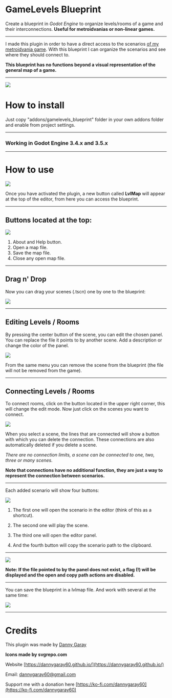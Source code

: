 # GameLevels Blueprint
Create a blueprint in *Godot Engine* to organize levels/rooms of a game and their interconnections. **Useful for metroidvanias or non-linear games.**

***

I made this plugin in order to have a direct access to the scenarios [of my metroidvania game](https://dannygaray60.github.io/tn-oota.html). With this blueprint I can organize the scenarios and see where they should connect to.

**This blueprint has no functions beyond a visual representation of the general map of a game.**

***

![](static/example.png)

# How to install
Just copy "addons/gamelevels_blueprint" folder in your own addons folder and enable from project settings.

***

### Working in Godot Engine 3.4.x and 3.5.x

***

# How to use

![](https://github.com/dannygaray60/godot-gamelevels-blueprint/blob/main/static/editor%20modes.png)

Once you have activated the plugin, a new button called **LvlMap** will appear at the top of the editor, from here you can access the blueprint.

***

## Buttons located at the top:

![](https://github.com/dannygaray60/godot-gamelevels-blueprint/blob/main/static/topbar%20actions.png)

1. About and Help button.
2. Open a map file.
3. Save the map file.
4. Close any open map file.

***

## Drag n' Drop

Now you can drag your scenes (.tscn) one by one to the blueprint:

![](https://raw.githubusercontent.com/dannygaray60/godot-gamelevels-blueprint/main/static/drag%20n%20drop.gif)

***

## Editing Levels / Rooms

By pressing the center button of the scene, you can edit the chosen panel. You can replace the file it points to by another scene. Add a description or change the color of the panel.

![](https://github.com/dannygaray60/godot-gamelevels-blueprint/blob/main/static/edit%20added%20room.gif)

From the same menu you can remove the scene from the blueprint (the file will not be removed from the game).

***

## Connecting Levels / Rooms

To connect rooms, click on the button located in the upper right corner, this will change the edit mode. Now just click on the scenes you want to connect.

![](https://github.com/dannygaray60/godot-gamelevels-blueprint/blob/main/static/edit%20connections.gif)

When you select a scene, the lines that are connected will show a button with which you can delete the connection. These connections are also automatically deleted if you delete a scene.

*There are no connection limits, a scene can be connected to one, two, three or many scenes.*

**Note that connections have no additional function, they are just a way to represent the connection between scenarios.**

***

Each added scenario will show four buttons:

![](https://github.com/dannygaray60/godot-gamelevels-blueprint/blob/main/static/scenario%20actions.png)

1. The first one will open the scenario in the editor (think of this as a shortcut).

2. The second one will play the scene.

3. The third one will open the editor panel.

4. And the fourth button will copy the scenario path to the clipboard.

***

![](https://github.com/dannygaray60/godot-gamelevels-blueprint/blob/main/static/scenario%20not%20exists.png)

**Note: If the file pointed to by the panel does not exist, a flag (!) will be displayed and the open and copy path actions are disabled.**

***

You can save the blueprint in a lvlmap file. And work with several at the same time:

![](https://github.com/dannygaray60/godot-gamelevels-blueprint/blob/main/static/save%20map.png)

***

# Credits

This plugin was made by [Danny Garay](https://twitter.com/dannygaray60)

**Icons made by svgrepo.com**

Website
[https://dannygaray60.github.io/](https://dannygaray60.github.io/)

Email: [dannygaray60@gmail.com](mailto:dannygaray60@gmail.com)

Support me with a donation here
[https://ko-fi.com/dannygaray60](https://ko-fi.com/dannygaray60)

